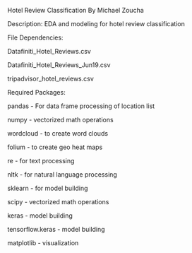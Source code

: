 Hotel Review Classification
By Michael Zoucha


Description: EDA and modeling for hotel review classification


File Dependencies:

  Datafiniti_Hotel_Reviews.csv

  Datafiniti_Hotel_Reviews_Jun19.csv

  tripadvisor_hotel_reviews.csv


Required Packages:

  pandas - For data frame processing of location list

  numpy - vectorized math operations

  wordcloud - to create word clouds

  folium - to create geo heat maps

  re - for text processing

  nltk - for natural language processing

  sklearn - for model building

  scipy - vectorized math operations

  keras - model building

  tensorflow.keras - model building

  matplotlib - visualization

